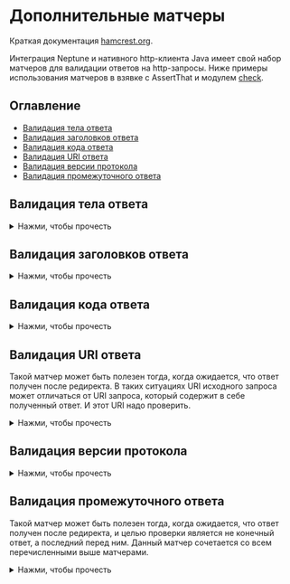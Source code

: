 # Дополнительные матчеры

Краткая документация [hamcrest.org](http://hamcrest.org/).

Интеграция Neptune и нативного http-клиента Java имеет свой набор матчеров для валидации ответов на http-запросы. Ниже
примеры использования матчеров в взявке с AssertThat и модулем [check](./../../../check/doc/rus/README.MD).

## Оглавление
   * [Валидация тела ответа](#Валидация-тела-ответа)
   * [Валидация заголовков ответа](#Валидация-заголовков-ответа)
   * [Валидация кода ответа](#Валидация-кода-ответа)
   * [Валидация URI ответа](#Валидация-URI-ответа)
   * [Валидация версии протокола](#Валидация-версии-протокола)
   * [Валидация промежуточного ответа](#Валидация-промежуточного-ответа)

## Валидация тела ответа

<details>
    <summary>Нажми, чтобы прочесть</summary>

Используем `AssertThat`

```java

import static java.net.http.HttpResponse.BodyHandlers.ofString;
import static org.hamcrest.MatcherAssert.assertThat;
import static org.hamcrest.Matchers.*;
import static ru.tinkoff.qa.neptune.http.api.HttpStepContext.http;
import static ru.tinkoff.qa.neptune.http.api.request.RequestBuilder.GET;
import static ru.tinkoff.qa.neptune.http.api.hamcrest.response.HasBody.hasBody;

public class SomeTest {

    @Test
    public void tezzt() {
        assertThat("Ответ на запрос",
                http().responseOf(GET("http://some.host.com/path/to/end/point"), ofString()),
                hasBody("Success")); //проверка того, что тело ответа - текст "Success"

        //так же hasBody можно комбинировать с любым матчером, подходящим по типу проверяемых объектов 
        // (в данном случае матчер для String)
        assertThat("Ответ на запрос",
                http().responseOf(GET("http://some.host.com/path/to/end/point"), ofString()),
                hasBody(containsString("Success"))); //проверка того, что тело ответа содержит текст "Success"
        //Например ответ с телом "Successfully sent" пройдет как валидный
    }

}
```

Используем `check`

```java

import static java.net.http.HttpResponse.BodyHandlers.ofString;
import static org.hamcrest.Matchers.*;
import static ru.tinkoff.qa.neptune.check.CheckActionSupplier.check;
import static ru.tinkoff.qa.neptune.check.MatchAction.match;
import static ru.tinkoff.qa.neptune.http.api.HttpStepContext.http;
import static ru.tinkoff.qa.neptune.http.api.request.RequestBuilder.GET;
import static ru.tinkoff.qa.neptune.http.api.hamcrest.response.HasBody.hasBody;

public class SomeTest {

    @Test
    public void tezzt() {
        check("Ответ на запрос",
                http().responseOf(GET("http://some.host.com/path/to/end/point"), ofString()),
                match(hasBody("Success"))); //проверка того, что тело ответа - текст "Success"

        //так же hasBody можно комбинировать с любым матчером, подходящим по типу проверяемых объектов 
        // (в данном случае матчер для String)
        check("Ответ на запрос",
                http().responseOf(GET("http://some.host.com/path/to/end/point"), ofString()),
                match(hasBody(containsString("Success")))); //проверка того, что тело ответа содержит текст "Success"
        //Например ответ с телом "Successfully sent" пройдет как валидный
    }

}
```

[к оглавлению документа](#Оглавление) [к списку документов](README.MD#Оглавление)
</details>

## Валидация заголовков ответа

<details>
    <summary>Нажми, чтобы прочесть</summary>

Используем `AssertThat`

```java
import static java.util.List.of;
import static java.net.http.HttpResponse.BodyHandlers.ofString;
import static org.hamcrest.MatcherAssert.assertThat;
import static org.hamcrest.Matchers.*;
import static ru.tinkoff.qa.neptune.http.api.HttpStepContext.http;
import static ru.tinkoff.qa.neptune.http.api.request.RequestBuilder.GET;
import static ru.tinkoff.qa.neptune.http.api.hamcrest.response.HasHeaders.hasHeader;

public class SomeTest {

    @Test
    public void tezzt() {
        var response = http().responseOf(GET("http://some.host.com/path/to/end/point"), ofString());

        assertThat("Ответ на запрос",
                response,
                hasHeader("My-Header-To-Check1", of("Value1", "Value2", "Value3"))); //проверка, что заголовок My-Header-To-Check1
        //имеет значения, строго соответствующие перечисленным

        assertThat("Ответ на запрос",
                response,
                hasHeader("My-Header-To-Check2", hasItems("Value1", "Value2", "Value3"))); //проверка, что заголовок My-Header-To-Check2
        //содержит перечисленные значения

        assertThat("Ответ на запрос",
                response,
                hasHeader("My-Header-To-Check3", contains(equalTo("Value1"),
                        containsString("Value2"),
                        not("Value3")))); //проверка, что заголовок My-Header-To-Check3
        //имеет значения, которые в строгом порядке соответствуют перечисленным критериям

        assertThat("Ответ на запрос",
                response,
                hasHeader(conainsString("My-Header-To-Check4"), of("Value1", "Value2", "Value3")));
        //проверка, что среди заголовков есть тот, чье имя соответствует указанному критерию,
        //и имеет значения, строго соответствующие перечисленным критериям

        assertThat("Ответ на запрос",
                response,
                hasHeader(conainsString("My-Header-To-Check5"), contains(equalTo("Value1"),
                        containsString("Value2"),
                        not("Value3"))));
        //проверка, что среди заголовков есть тот, чье имя соответствует указанному критерию,
        //имеет значения, которые в строгом порядке соответствуют перечисленным критериям
    }

}
```

Используем `check`

```java

import static java.net.http.HttpResponse.BodyHandlers.ofString;
import static org.hamcrest.Matchers.*;
import static ru.tinkoff.qa.neptune.check.CheckActionSupplier.check;
import static ru.tinkoff.qa.neptune.check.MatchAction.match;
import static ru.tinkoff.qa.neptune.http.api.HttpStepContext.http;
import static ru.tinkoff.qa.neptune.http.api.request.RequestBuilder.GET;
import static ru.tinkoff.qa.neptune.http.api.hamcrest.response.HasHeaders.hasHeader;

public class SomeTest {

    @Test
    public void tezzt() {
        check("Ответ на запрос",
                http().responseOf(GET("http://some.host.com/path/to/end/point"), ofString()),
                match(hasHeader("My-Header-To-Check1", of("Value1", "Value2", "Value3"))), //проверка, что заголовок My-Header-To-Check1
                //имеет значения, строго соответствующие перечисленным
                match(hasHeader("My-Header-To-Check2", hasItems("Value1", "Value2", "Value3"))),//проверка, что заголовок My-Header-To-Check2
                //содержит перечисленные значения
                match(hasHeader("My-Header-To-Check3", contains(equalTo("Value1"),
                        containsString("Value2"),
                        not("Value3")))), //проверка, что заголовок My-Header-To-Check3
                //имеет значения, которые в строгом порядке соответствуют перечисленным критериям
                match(hasHeader(conainsString("My-Header-To-Check4"), of("Value1", "Value2", "Value3"))),
                //проверка, что среди заголовков есть тот, чье имя соответствует указанному критерию,
                //и имеет значения, строго соответствующие перечисленным критериям
                match(hasHeader(conainsString("My-Header-To-Check5"), contains(equalTo("Value1"),
                        containsString("Value2"),
                        not("Value3"))))); //проверка, что среди заголовков есть тот, чье имя соответствует указанному критерию,
        //имеет значения, которые в строгом порядке соответствуют перечисленным критериям
    }

}
```

[к оглавлению документа](#Оглавление) [к списку документов](README.MD#Оглавление)
</details>

## Валидация кода ответа

<details>
    <summary>Нажми, чтобы прочесть</summary>

Используем `AssertThat`

```java

import static java.net.http.HttpResponse.BodyHandlers.ofString;
import static org.hamcrest.MatcherAssert.assertThat;
import static org.hamcrest.Matchers.*;
import static ru.tinkoff.qa.neptune.http.api.HttpStepContext.http;
import static ru.tinkoff.qa.neptune.http.api.request.RequestBuilder.GET;
import static ru.tinkoff.qa.neptune.http.api.hamcrest.response.HasStatusCode.hasStatusCode;

public class SomeTest {

    @Test
    public void tezzt() {
        assertThat("Ответ на запрос",
                http().responseOf(GET("http://some.host.com/path/to/end/point"), ofString()),
                hasStatusCode(200)); //проверка того, что ответ с кодом 200

        //так же hasStatusCode можно комбинировать с любым матчером, подходящим для Integer
        assertThat("Ответ на запрос",
                http().responseOf(GET("http://some.host.com/path/to/end/point"), ofString()),
                hasStatusCode(not(302))); //проверка того, что ответ с любым кодом, кроме 302
    }

}
```

Используем `check`

```java

import static java.net.http.HttpResponse.BodyHandlers.ofString;
import static org.hamcrest.Matchers.*;
import static ru.tinkoff.qa.neptune.check.CheckActionSupplier.check;
import static ru.tinkoff.qa.neptune.check.MatchAction.match;
import static ru.tinkoff.qa.neptune.http.api.HttpStepContext.http;
import static ru.tinkoff.qa.neptune.http.api.request.RequestBuilder.GET;
import static ru.tinkoff.qa.neptune.http.api.hamcrest.response.HasStatusCode.hasStatusCode;

public class SomeTest {

    @Test
    public void tezzt() {
        check("Ответ на запрос",
                http().responseOf(GET("http://some.host.com/path/to/end/point"), ofString()),
                match(hasStatusCode(200))); //проверка того, что ответ с кодом 200

        //так же hasStatusCode можно комбинировать с любым матчером, подходящим для Integer
        check("Ответ на запрос",
                http().responseOf(GET("http://some.host.com/path/to/end/point"), ofString()),
                match(hasStatusCode(not(302)))); //проверка того, что ответ с любым кодом, кроме 302
    }

}
```

[к оглавлению документа](#Оглавление) [к списку документов](README.MD#Оглавление)
</details>

## Валидация URI ответа

Такой матчер может быть полезен тогда, когда ожидается, что ответ получен после редиректа. В таких ситуациях URI исходного запроса
может отличаться от URI запроса, который содержит в себе полученный ответ. И этот URI надо проверить.

<details>
    <summary>Нажми, чтобы прочесть</summary>

Используем `AssertThat`

```java

import java.net.URI;

import static java.net.http.HttpResponse.BodyHandlers.ofString;
import static org.hamcrest.MatcherAssert.assertThat;
import static org.hamcrest.Matchers.*;
import static ru.tinkoff.qa.neptune.http.api.HttpStepContext.http;
import static ru.tinkoff.qa.neptune.http.api.request.RequestBuilder.GET;
import static ru.tinkoff.qa.neptune.http.api.hamcrest.response.HasURI.hasURI;

public class SomeTest {

    @Test
    public void tezzt() {
        var expected = URI.create("http://some.host.com/intermediate/path/to/end/point");

        assertThat("Ответ на запрос",
                http().responseOf(GET("http://some.host.com/path/to/end/point"), ofString()),
                hasURI(expected)); //проверка того, что ответ получен после запроса, 
        // URI которого совпадает с ожидаемым
    }

}
```

Используем `check`

```java

import java.net.URI;

import static java.net.http.HttpResponse.BodyHandlers.ofString;
import static org.hamcrest.Matchers.*;
import static ru.tinkoff.qa.neptune.check.CheckActionSupplier.check;
import static ru.tinkoff.qa.neptune.check.MatchAction.match;
import static ru.tinkoff.qa.neptune.http.api.HttpStepContext.http;
import static ru.tinkoff.qa.neptune.http.api.request.RequestBuilder.GET;
import static ru.tinkoff.qa.neptune.http.api.hamcrest.response.HasURI.hasURI;

public class SomeTest {

    @Test
    public void tezzt() {
        var expected = URI.create("http://some.host.com/intermediate/path/to/end/point");
        
        check("Ответ на запрос",
                http().responseOf(GET("http://some.host.com/path/to/end/point"), ofString()),
                match(hasURI(expected))); //проверка того, что ответ получен после запроса, 
        // URI которого совпадает с ожидаемым
    }

}
```

Матчер `hasURI` может комбинироваться с матчерами для `java.net.URI`, которые [предоставляет Neptune](./../../../core.api/doc/rus/HAMCREST.MD#Матчеры-для-URI)

[к оглавлению документа](#Оглавление) [к списку документов](README.MD#Оглавление)
</details>

## Валидация версии протокола

<details>
    <summary>Нажми, чтобы прочесть</summary>

Используем `AssertThat`

```java

import static java.net.http.HttpClient.Version.HTTP_1_1;
import static java.net.http.HttpResponse.BodyHandlers.ofString;
import static org.hamcrest.MatcherAssert.assertThat;
import static org.hamcrest.Matchers.*;
import static ru.tinkoff.qa.neptune.http.api.HttpStepContext.http;
import static ru.tinkoff.qa.neptune.http.api.request.RequestBuilder.GET;
import static ru.tinkoff.qa.neptune.http.api.hamcrest.response.HasVersion.hasVersion;

public class SomeTest {

    @Test
    public void tezzt() {
        assertThat("Ответ на запрос",
                http().responseOf(GET("http://some.host.com/path/to/end/point"), ofString()),
                hasVersion(HTTP_1_1)); 
    }

}
```

Используем `check`

```java
import static java.net.http.HttpClient.Version.HTTP_1_1;
import static java.net.http.HttpResponse.BodyHandlers.ofString;
import static org.hamcrest.Matchers.*;
import static ru.tinkoff.qa.neptune.check.CheckActionSupplier.check;
import static ru.tinkoff.qa.neptune.check.MatchAction.match;
import static ru.tinkoff.qa.neptune.http.api.HttpStepContext.http;
import static ru.tinkoff.qa.neptune.http.api.request.RequestBuilder.GET;
import static ru.tinkoff.qa.neptune.http.api.hamcrest.response.HasVersion.hasVersion;

public class SomeTest {

    @Test
    public void tezzt() {        
        check("Ответ на запрос",
                http().responseOf(GET("http://some.host.com/path/to/end/point"), ofString()),
                match(hasVersion(HTTP_1_1)));
    }

}
```

[к оглавлению документа](#Оглавление) [к списку документов](README.MD#Оглавление)
</details>

## Валидация промежуточного ответа

Такой матчер может быть полезен тогда, когда ожидается, что ответ получен после редиректа, и целью проверки является не конечный ответ, 
а последний перед ним. Данный матчер сочетается со всем перечисленными выше матчерами.

<details>
    <summary>Нажми, чтобы прочесть</summary>

Используем `AssertThat`

```java
import static java.util.List.of;
import static java.net.http.HttpResponse.BodyHandlers.ofString;
import static org.hamcrest.MatcherAssert.assertThat;
import static org.hamcrest.Matchers.*;
import static ru.tinkoff.qa.neptune.http.api.HttpStepContext.http;
import static ru.tinkoff.qa.neptune.http.api.request.RequestBuilder.GET;
import static ru.tinkoff.qa.neptune.http.api.hamcrest.response.*;

public class SomeTest {

    @Test
    public void tezzt() {
        assertThat("Ответ на запрос",
                http().responseOf(GET("http://some.host.com/path/to/end/point"), ofString()),
                hasPreviousResponse()); //проверка, что ответ пришел с редиректа и есть ответ от редиректа

        assertThat("Ответ на запрос",
                http().responseOf(GET("http://some.host.com/path/to/end/point"), ofString()),
                hasPreviousResponse(hasHeader("My-Header-To-Check", hasItems("Value1", "Value2", "Value3"))));
        //и т.п
    }

}
```

Используем `check`

```java

import static java.net.http.HttpResponse.BodyHandlers.ofString;
import static org.hamcrest.Matchers.*;
import static ru.tinkoff.qa.neptune.check.CheckActionSupplier.check;
import static ru.tinkoff.qa.neptune.check.MatchAction.match;
import static ru.tinkoff.qa.neptune.http.api.HttpStepContext.http;
import static ru.tinkoff.qa.neptune.http.api.request.RequestBuilder.GET;
import static ru.tinkoff.qa.neptune.http.api.hamcrest.response.*;

public class SomeTest {

    @Test
    public void tezzt() {
        check("Ответ на запрос",
                http().responseOf(GET("http://some.host.com/path/to/end/point"), ofString()),
                match(hasPreviousResponse())); //проверка, что ответ пришел с редиректа и есть ответ от редиректа

        check("Ответ на запрос",
                http().responseOf(GET("http://some.host.com/path/to/end/point"), ofString()),
                match(hasPreviousResponse(hasHeader("My-Header-To-Check", hasItems("Value1", "Value2", "Value3")))));
        //и т.п
    }

}
```

[к оглавлению документа](#Оглавление) [к списку документов](README.MD#Оглавление)
</details>